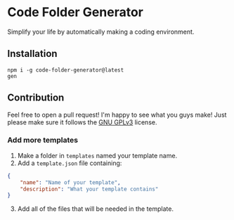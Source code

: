 # Code Folder Generator 
Simplify your life by automatically making a coding environment.

## Installation
```
npm i -g code-folder-generator@latest
gen
```

## Contribution
Feel free to open a pull request! I'm happy to see what you guys make!
Just please make sure it follows the [GNU GPLv3](https://www.gnu.org/licenses/gpl-3.0-standalone.html) license.

### Add more templates
1. Make a folder in `templates` named your template name.
2. Add a `template.json` file containing:
```json
{
	"name": "Name of your template",
	"description": "What your template contains"
}
```
3. Add all of the files that will be needed in the template.
